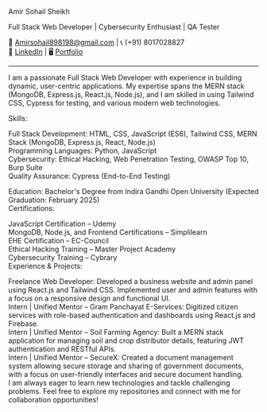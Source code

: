 Amir Sohail Sheikh

Full Stack Web Developer | Cybersecurity Enthusiast | QA Tester

📧 [Amirsohail898198@gmail.com](mailto:Amirsohail898198@gmail.com) | 📞 (+91) 8017028827  
🔗 [LinkedIn](https://www.linkedin.com/in/sheikhamir1) | 🖥️ [Portfolio](https://www.amirsohailshiek.in/)

---

I am a passionate Full Stack Web Developer with experience in building dynamic, user-centric applications. My expertise spans the MERN stack (MongoDB, Express.js, React.js, Node.js), and I am skilled in using Tailwind CSS, Cypress for testing, and various modern web technologies.

Skills:

Full Stack Development: HTML, CSS, JavaScript (ES6), Tailwind CSS, MERN Stack (MongoDB, Express.js, React, Node.js)  
Programming Languages: Python, JavaScript  
Cybersecurity: Ethical Hacking, Web Penetration Testing, OWASP Top 10, Burp Suite  
Quality Assurance: Cypress (End-to-End Testing)  

Education:
Bachelor's Degree from Indira Gandhi Open University (Expected Graduation: February 2025)  
Certifications:

JavaScript Certification – Udemy  
MongoDB, Node.js, and Frontend Certifications – Simplilearn  
EHE Certification – EC-Council  
Ethical Hacking Training – Master Project Academy  
Cybersecurity Training – Cybrary  
Experience & Projects:  

Freelance Web Developer: Developed a business website and admin panel using React.js and Tailwind CSS. Implemented user and admin features with a focus on a responsive design and functional UI.  
Intern | Unified Mentor – Gram Panchayat E-Services: Digitized citizen services with role-based authentication and dashboards using React.js and Firebase.  
Intern | Unified Mentor – Soil Farming Agency: Built a MERN stack application for managing soil and crop distributor details, featuring JWT authentication and RESTful APIs.  
Intern | Unified Mentor – SecureX: Created a document management system allowing secure storage and sharing of government documents, with a focus on user-friendly interfaces and secure document handling.  
I am always eager to learn new technologies and tackle challenging problems. Feel free to explore my repositories and connect with me for collaboration opportunities!
